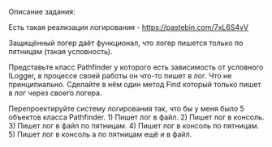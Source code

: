 Описание задания:

Есть такая реализация логирования - https://pastebin.com/7xL6S4vV

Защищённый логер даёт функционал, что логер пишется только по пятницам (такая условность).

Представьте класс Pathfinder у которого есть зависимость от условного ILogger, в процессе своей работы он что-то пишет в лог. Что не принципиально. Сделайте в нём один метод Find который только пишет в лог через своего логера.

Перепроектируйте систему логирования так, что бы у меня было 5 объектов класса Pathfinder. 1) Пишет лог в файл. 2) Пишет лог в консоль. 3) Пишет лог в файл по пятницам. 4) Пишет лог в консоль по пятницам. 5) Пишет лог в консоль а по пятницам ещё и в файл.